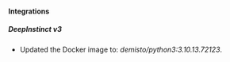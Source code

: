 #### Integrations
##### DeepInstinct v3
- Updated the Docker image to: *demisto/python3:3.10.13.72123*.
